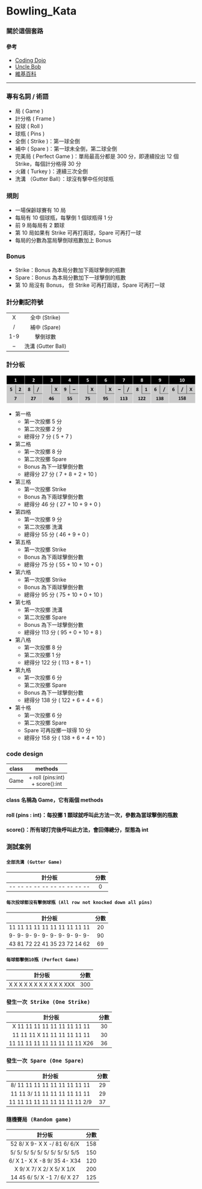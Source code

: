 # Bowling_Kata
### 關於這個套路
#### 參考
- [Coding Dojo](https://codingdojo.org/kata/Bowling/)
- [Uncle Bob](http://butunclebob.com/ArticleS.UncleBob.TheBowlingGameKata)
- [維基百科](https://zh.wikipedia.org/zh-tw/%E4%BF%9D%E9%BD%A1%E7%90%83)

<hr>

### 專有名詞 / 術語
- 局 ( Game )
- 計分格 ( Frame )
- 投球 ( Roll )
- 球瓶 ( Pins )
- 全倒 ( Strike )：第一球全倒
- 補中 ( Spare )：第一球未全倒，第二球全倒
- 完美局 ( Perfect Game )：單局最高分都是 300 分，即連續投出 12 個 Strike，每個計分格得 30 分
- 火雞 ( Turkey )：連續三次全倒
- 洗溝 （Gutter Ball）：球沒有擊中任何球瓶

### 規則
- 一場保齡球賽有 10 局
- 每局有 10 個球瓶，每擊倒 1 個球瓶得 1 分
- 前 9 局每局有 2 顆球
- 第 10 局如果有 Strike 可再打兩球，Spare 可再打一球
- 每局的分數為當局擊倒球瓶數加上 Bonus

### Bonus
- Strike：Bonus 為本局分數加下兩球擊倒的瓶數
- Spare：Bonus 為本局分數加下一球擊倒的瓶數
- 第 10 局沒有 Bonus，
但 Strike 可再打兩球，Spare 可再打一球

### 計分劃記符號
|||
| :----: | :----: |
| X | 全中 (Strike) |
| / | 補中 (Spare) |
| 1-9 | 擊倒球數 |
| – | 洗溝 (Gutter Ball) |

### 計分板
![](images/score.jpg)
- 第一格
  - 第一次投擲 5 分
  - 第二次投擲 2 分
  - 總得分 7 分 ( 5 + 7 )
- 第二格
  - 第一次投擲 8 分
  - 第二次投擲 Spare
  - Bonus 為下一球擊倒分數
  - 總得分 27 分 ( 7 + 8 + 2 + 10 )
- 第三格
  - 第一次投擲 Strike
  - Bonus 為下兩球擊倒分數
  - 總得分 46 分 ( 27 + 10 + 9 + 0 )
- 第四格
  - 第一次投擲 9 分
  - 第二次投擲 洗溝
  - 總得分 55 分 ( 46 + 9 + 0 )
- 第五格
  - 第一次投擲 Strike
  - Bonus 為下兩球擊倒分數
  - 總得分 75 分 ( 55 + 10 + 10 + 0 )
- 第六格
  - 第一次投擲 Strike
  - Bonus 為下兩球擊倒分數
  - 總得分 95 分 ( 75 + 10 + 0 + 10 )
- 第七格
  - 第一次投擲 洗溝
  - 第二次投擲 Spare
  - Bonus 為下一球擊倒分數
  - 總得分 113 分 ( 95 + 0 + 10 + 8 )
- 第八格
  - 第一次投擲 8 分
  - 第二次投擲 1 分
  - 總得分 122 分 ( 113 + 8 + 1 )
- 第九格
  - 第一次投擲 6 分
  - 第二次投擲 Spare
  - Bonus 為下一球擊倒分數
  - 總得分 138 分 ( 122 + 6 + 4 + 6 )
- 第十格
  - 第一次投擲 6 分
  - 第二次投擲 Spare
  - Spare 可再投擲一球得 10 分
  - 總得分 158 分 ( 138 + 6 + 4 + 10 )

### code design
| class | methods |
| :----: | :----: |
| Game | + roll (pins:int)<br>+ score():int |
#### class 名稱為 Game，它有兩個 methods
#### roll (pins : int)：每投擲 1 顆球就呼叫此方法一次，參數為當球擊倒的瓶數
#### score()：所有球打完後呼叫此方法，會回傳總分，型態為 int

### 測試案例
#### `全部洗溝 (Gutter Game)`
| 計分板 | 分數 |
| :----: | :----: |
| -- -- -- -- -- -- -- -- -- -- | 0 |

#### `每次投球都沒有擊倒球瓶 (All row not knocked down all pins)`
| 計分板 | 分數 |
| :----: | :----: |
| 11 11 11 11 11 11 11 11 11 11 | 20 |
| 9- 9- 9- 9- 9- 9- 9- 9- 9- 9- | 90 |
| 43 81 72 22 41 35 23 72 14 62 | 69 |

#### `每球都擊倒10瓶 (Perfect Game)`
| 計分板 | 分數 |
| :----: | :----: |
| X X X X X X X X X X X XXX | 300 |

### `發生一次 Strike (One Strike)`
| 計分板 | 分數 |
| :----: | :----: |
| X 11 11 11 11 11 11 11 11 11 | 30 |
| 11 11 11 X 11 11 11 11 11 11 | 30 |
| 11 11 11 11 11 11 11 11 11 X26 | 36 |

### `發生一次 Spare (One Spare)`
| 計分板 | 分數 |
| :----: | :----: |
| 8/ 11 11 11 11 11 11 11 11 11 | 29 |
| 11 11 3/ 11 11 11 11 11 11 11 | 29 |
| 11 11 11 11 11 11 11 11 11 2/9 | 37 |

### `隨機賽局 (Random game)`
| 計分板 | 分數 |
| :----: | :----: |
| 52 8/ X 9- X X -/ 81 6/ 6/X | 158 |
| 5/ 5/ 5/ 5/ 5/ 5/ 5/ 5/ 5/ 5/5 | 150 |
| 6/ X 1- X X -8 9/ 35 4- X34 | 120 |
| X 9/ X 7/ X 2/ X 5/ X 1/X | 200 |
| 14 45 6/ 5/ X -1 7/ 6/ X 27 | 125 |
